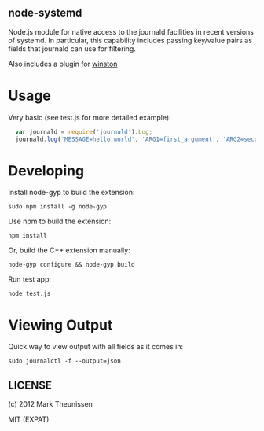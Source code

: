 node-systemd
------------

Node.js module for native access to the journald facilities in recent
versions of systemd. In particular, this capability includes passing
key/value pairs as fields that journald can use for filtering.

Also includes a plugin for [winston][0]

Usage
=====

Very basic (see test.js for more detailed example):

``` js
  var journald = require('journald').Log;
  journald.log('MESSAGE=hello world', 'ARG1=first_argument', 'ARG2=second_argument');
```

Developing
==========

Install node-gyp to build the extension:

    sudo npm install -g node-gyp

Use npm to build the extension:

    npm install

Or, build the C++ extension manually:

    node-gyp configure && node-gyp build

Run test app:

    node test.js

Viewing Output
==============

Quick way to view output with all fields as it comes in:

    sudo journalctl -f --output=json

[0]: https://github.com/flatiron/winston

LICENSE
-------

(c) 2012 Mark Theunissen

MIT (EXPAT)

